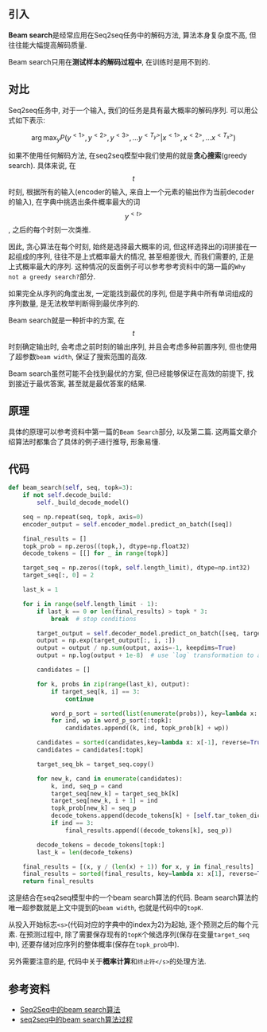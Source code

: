## 引入

**Beam search**是经常应用在Seq2seq任务中的解码方法, 算法本身复杂度不高, 但往往能大幅提高解码质量.

Beam search只用在**测试样本的解码过程中**, 在训练时是用不到的.

## 对比

Seq2seq任务中, 对于一个输入, 我们的任务是具有最大概率的解码序列. 可以用公式如下表示:

$$\arg \max _{y} P\left(y^{<1>}, y^{<2>}, y^{<3>}, \ldots y^{<T_{y}>} | x^{<1>}, x^{<2>}, \ldots x^{<T_{x}>}\right)$$

如果不使用任何解码方法, 在seq2seq模型中我们使用的就是**贪心搜索**(greedy search). 具体来说, 在$$t$$时刻, 根据所有的输入(encoder的输入, 来自上一个元素的输出作为当前decoder的输入), 在字典中挑选出条件概率最大的词$$y^{<t>}$$, 之后的每个时刻一次类推.

因此, 贪心算法在每个时刻, 始终是选择最大概率的词, 但这样选择出的词拼接在一起组成的序列, 往往不是上式概率最大的情况, 甚至相差很大, 而我们需要的, 正是上式概率最大的序列. 这种情况的反面例子可以参考参考资料中的第一篇的`Why not a greedy search?`部分.

如果完全从序列的角度出发, 一定能找到最优的序列, 但是字典中所有单词组成的序列数量, 是无法枚举判断得到最优序列的.

Beam search就是一种折中的方案, 在$$t$$时刻确定输出时, 会考虑之前时刻的输出序列, 并且会考虑多种前置序列, 但也使用了超参数`beam width`, 保证了搜索范围的高效.

Beam search虽然可能不会找到最优的方案, 但已经能够保证在高效的前提下, 找到接近于最优答案, 甚至就是最优答案的结果.

## 原理

具体的原理可以参考资料中第一篇的`Beam Search`部分, 以及第二篇. 这两篇文章介绍算法时都集合了具体的例子进行推导, 形象易懂.

## 代码

```python
def beam_search(self, seq, topk=3):
    if not self.decode_build:
        self._build_decode_model()

    seq = np.repeat(seq, topk, axis=0)
    encoder_output = self.encoder_model.predict_on_batch([seq])

    final_results = []
    topk_prob = np.zeros((topk,), dtype=np.float32)
    decode_tokens = [[] for _ in range(topk)]

    target_seq = np.zeros((topk, self.length_limit), dtype=np.int32)
    target_seq[:, 0] = 2

    last_k = 1

    for i in range(self.length_limit - 1):
        if last_k == 0 or len(final_results) > topk * 3:
            break  # stop conditions

        target_output = self.decoder_model.predict_on_batch([seq, target_seq, encoder_output])
        output = np.exp(target_output[:, i, :])
        output = output / np.sum(output, axis=-1, keepdims=True)
        output = np.log(output + 1e-8)  # use `log` transformation to avoid tiny probability

        candidates = []

        for k, probs in zip(range(last_k), output):
            if target_seq[k, i] == 3:
                continue

            word_p_sort = sorted(list(enumerate(probs)), key=lambda x: x[1], reverse=True)
            for ind, wp in word_p_sort[:topk]:
                candidates.append((k, ind, topk_prob[k] + wp))

        candidates = sorted(candidates,key=lambda x: x[-1], reverse=True)
        candidates = candidates[:topk]

        target_seq_bk = target_seq.copy()

        for new_k, cand in enumerate(candidates):
            k, ind, seq_p = cand
            target_seq[new_k] = target_seq_bk[k]
            target_seq[new_k, i + 1] = ind
            topk_prob[new_k] = seq_p
            decode_tokens.append(decode_tokens[k] + [self.tar_token_dict[ind]])
            if ind == 3:
                final_results.append((decode_tokens[k], seq_p))

        decode_tokens = decode_tokens[topk:]
        last_k = len(decode_tokens)

    final_results = [(x, y / (len(x) + 1)) for x, y in final_results]
    final_results = sorted(final_results, key=lambda x: x[1], reverse=True)
    return final_results
```

这是结合在seq2seq模型中的一个beam search算法的代码. Beam search算法的唯一超参数就是上文中提到的`beam width`, 也就是代码中的`topK`.

从投入开始标志`<s>`(代码对应的字典中的index为2)为起始, 逐个预测之后的每个元素. 在预测过程中, 除了需要保存现有的`topK`个候选序列(保存在变量`target_seq`中), 还要存储对应序列的整体概率(保存在`topk_prob`中).

另外需要注意的是, 代码中关于**概率计算**和`终止符</s>`的处理方法.

## 参考资料

- [Seq2Seq中的beam search算法](https://zhuanlan.zhihu.com/p/36029811?group_id=972420376412762112)
- [seq2seq中的beam search算法过程](https://zhuanlan.zhihu.com/p/28048246)
